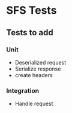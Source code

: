 # SFS Tests


## Tests to add

### Unit

* Deserialized request
* Serialize response
* create headers

### Integration

* Handle request
